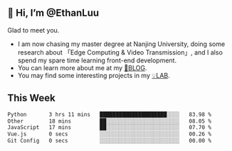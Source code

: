 ## 👋 Hi, I’m @EthanLuu

Glad to meet you.

- I am now chasing my master degree at Nanjing University, doing some research about 「Edge Computing & Video Transmission」, and I also spend my spare time learning front-end development.
- You can learn more about me at my [📝BLOG](https://blog.ethanloo.cn).
- You may find some interesting projects in my [💡LAB](https://lab.ethanloo.cn).

## This Week
<!--START_SECTION:waka-->

```txt
Python       3 hrs 11 mins   █████████████████████░░░░   83.98 %
Other        18 mins         ██░░░░░░░░░░░░░░░░░░░░░░░   08.05 %
JavaScript   17 mins         ██░░░░░░░░░░░░░░░░░░░░░░░   07.70 %
Vue.js       0 secs          ░░░░░░░░░░░░░░░░░░░░░░░░░   00.26 %
Git Config   0 secs          ░░░░░░░░░░░░░░░░░░░░░░░░░   00.00 %
```

<!--END_SECTION:waka-->
